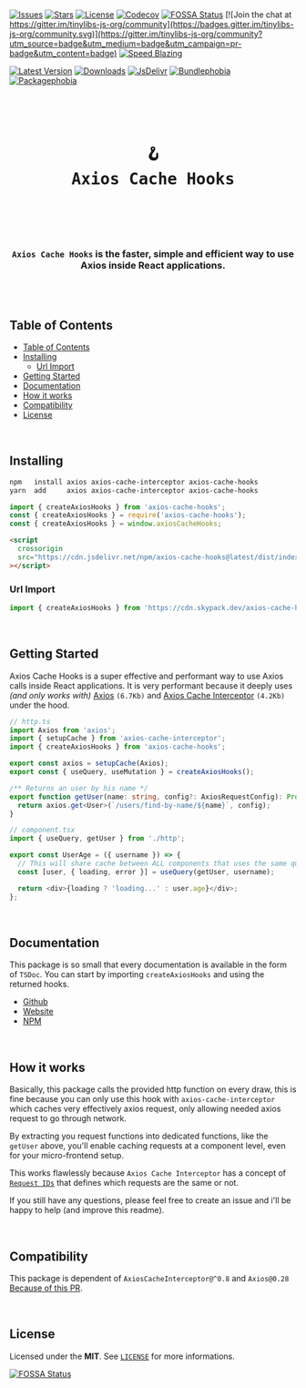 <br />

[![Issues](https://img.shields.io/github/issues/arthurfiorette/tinylibs?logo=github&label=Issues)](https://github.com/arthurfiorette/tinylibs/issues)
[![Stars](https://img.shields.io/github/stars/arthurfiorette/tinylibs?logo=github&label=Stars)](https://github.com/arthurfiorette/tinylibs/stargazers)
[![License](https://img.shields.io/github/license/arthurfiorette/tinylibs?logo=githu&label=License)](https://github.com/arthurfiorette/tinylibs/blob/main/LICENSE)
[![Codecov](https://codecov.io/gh/arthurfiorette/tinylibs/branch/main/graph/badge.svg?token=ML0KGCU0VM)](https://codecov.io/gh/arthurfiorette/tinylibs)
[![FOSSA Status](https://app.fossa.com/api/projects/git%2Bgithub.com%2Farthurfiorette%2Ftinylibs.svg?type=shield)](https://app.fossa.com/projects/git%2Bgithub.com%2Farthurfiorette%2Ftinylibs?ref=badge_shield)
[![Join the chat at https://gitter.im/tinylibs-js-org/community](https://badges.gitter.im/tinylibs-js-org/community.svg)](https://gitter.im/tinylibs-js-org/community?utm_source=badge&utm_medium=badge&utm_campaign=pr-badge&utm_content=badge)
[![Speed Blazing](https://img.shields.io/badge/speed-blazing%20%F0%9F%94%A5-brightgreen.svg)](https://twitter.com/acdlite/status/974390255393505280)

[![Latest Version](https://img.shields.io/npm/v/axios-cache-hooks)](https://www.npmjs.com/package/axios-cache-hooks)
[![Downloads](https://img.shields.io/npm/dw/axios-cache-hooks)](https://www.npmjs.com/package/axios-cache-hooks)
[![JsDelivr](https://data.jsdelivr.com/v1/package/npm/axios-cache-hooks/badge?style=rounded)](https://www.jsdelivr.com/package/npm/axios-cache-hooks)
[![Bundlephobia](https://img.shields.io/bundlephobia/minzip/axios-cache-hooks/latest?style=flat)](https://bundlephobia.com/package/axios-cache-hooks@latest)
[![Packagephobia](https://packagephobia.com/badge?p=axios-cache-hooks@latest)](https://packagephobia.com/result?p=axios-cache-hooks@latest)

<br />

<div align="center">
  <pre>
  <h1>🪝<br />Axios Cache Hooks</h1>
  </pre>
  <br />
</div>

<h3 align="center">
  <code>Axios Cache Hooks</code> is the faster, simple and efficient way to use Axios inside React applications.
  <br />
  <br />
</h3>

<br />

## Table of Contents

- [Table of Contents](#table-of-contents)
- [Installing](#installing)
  - [Url Import](#url-import)
- [Getting Started](#getting-started)
- [Documentation](#documentation)
- [How it works](#how-it-works)
- [Compatibility](#compatibility)
- [License](#license)

<br />

## Installing

```sh
npm   install axios axios-cache-interceptor axios-cache-hooks
yarn  add     axios axios-cache-interceptor axios-cache-hooks
```

```js
import { createAxiosHooks } from 'axios-cache-hooks';
const { createAxiosHooks } = require('axios-cache-hooks');
const { createAxiosHooks } = window.axiosCacheHooks;
```

```html
<script
  crossorigin
  src="https://cdn.jsdelivr.net/npm/axios-cache-hooks@latest/dist/index.umd.js"
></script>
```

### Url Import

```ts
import { createAxiosHooks } from 'https://cdn.skypack.dev/axios-cache-hooks@latest';
```

<br />

## Getting Started

Axios Cache Hooks is a super effective and performant way to use Axios calls inside React
applications. It is very performant because it deeply uses _(and only works with)_
[Axios](https://axios-http.com) `(6.7Kb)` and
[Axios Cache Interceptor](https://axios-cache-interceptor.js.org/) `(4.2Kb)` under the
hood.

```ts
// http.ts
import Axios from 'axios';
import { setupCache } from 'axios-cache-interceptor';
import { createAxiosHooks } from 'axios-cache-hooks';

export const axios = setupCache(Axios);
export const { useQuery, useMutation } = createAxiosHooks();

/** Returns an user by his name */
export function getUser(name: string, config?: AxiosRequestConfig): Promise<User> {
  return axios.get<User>(`/users/find-by-name/${name}`, config);
}
```

```js
// component.tsx
import { useQuery, getUser } from './http';

export const UserAge = ({ username }) => {
  // This will share cache between ALL components that uses the same query and parameters.
  const [user, { loading, error }] = useQuery(getUser, username);

  return <div>{loading ? 'loading...' : user.age}</div>;
};
```

<br />

## Documentation

This package is so small that every documentation is available in the form of `TSDoc`. You can start by importing `createAxiosHooks` and using the returned hooks.

- [Github](https://github.com/arthurfiorette/tinylibs/tree/main/packages/axios-cache-hooks)
- [Website](https://tinylibs.js.org/packages/axios-cache-hooks)
- [NPM](https://npm.im/axios-cache-hooks)

<br />

## How it works

Basically, this package calls the provided http function on every draw, this is fine
because you can only use this hook with `axios-cache-interceptor` which caches very
effectively axios request, only allowing needed axios request to go through network.

By extracting you request functions into dedicated functions, like the `getUser` above,
you'll enable caching requests at a component level, even for your micro-frontend setup.

This works flawlessly because `Axios Cache Interceptor` has a concept of
[`Request IDs`](https://axios-cache-interceptor.js.org/#/pages/request-id) that defines
which requests are the same or not.

If you still have any questions, please feel free to create an issue and i'll be happy to help (and improve this readme).

<br />

## Compatibility

This package is dependent of `AxiosCacheInterceptor@^0.8` and `Axios@0.28`
[Because of this PR](https://github.com/axios/axios/pull/4659).

<br />

## License

Licensed under the **MIT**. See [`LICENSE`](LICENSE) for more informations.

[![FOSSA Status](https://app.fossa.com/api/projects/git%2Bgithub.com%2Farthurfiorette%2Ftinylibs.svg?type=small)](https://app.fossa.com/projects/git%2Bgithub.com%2Farthurfiorette%2Ftinylibs?ref=badge_small)

<br />
